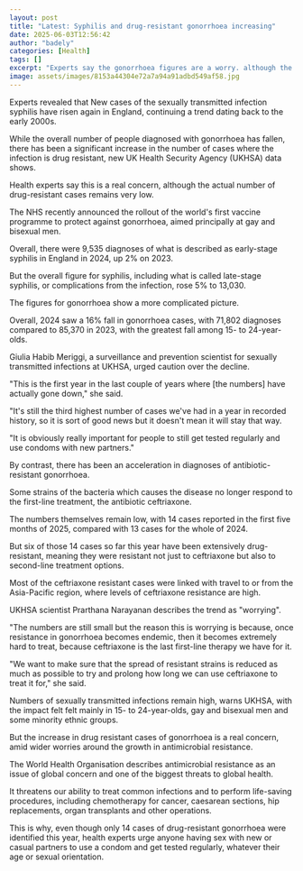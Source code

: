 ```yaml
---
layout: post
title: "Latest: Syphilis and drug-resistant gonorrhoea increasing"
date: 2025-06-03T12:56:42
author: "badely"
categories: [Health]
tags: []
excerpt: "Experts say the gonorrhoea figures are a worry. although the actual number of drug-resistant cases is low."
image: assets/images/8153a44304e72a7a94a91adbd549af58.jpg
---
```


Experts revealed that New cases of the sexually transmitted infection syphilis have risen again in England, continuing a trend dating back to the early 2000s.

While the overall number of people diagnosed with gonorrhoea has fallen, there has been a significant increase in the number of cases where the infection is drug resistant, new UK Health Security Agency (UKHSA) data shows. 

Health experts say this is a real concern, although the actual number of drug-resistant cases remains very low. 

The NHS recently announced the rollout of the world's first vaccine programme to protect against gonorrhoea, aimed principally at gay and bisexual men.

Overall, there were 9,535 diagnoses of what is described as early-stage syphilis in England in 2024, up 2% on 2023.

But the overall figure for syphilis, including what is called late-stage syphilis, or complications from the infection, rose 5% to 13,030.

The figures for gonorrhoea show a more complicated picture.

Overall, 2024 saw a 16% fall in gonorrhoea cases, with 71,802 diagnoses compared to 85,370 in 2023, with the greatest fall among 15- to 24-year-olds. 

Giulia Habib Meriggi, a surveillance and prevention scientist for sexually transmitted infections at UKHSA, urged caution over the decline.

"This is the first year in the last couple of years where [the numbers] have actually gone down," she said.

"It's still the third highest number of cases we've had in a year in recorded history, so it is sort of good news but it doesn't mean it will stay that way. 

"It is obviously really important for people to still get tested regularly and use condoms with new partners."

By contrast, there has been an acceleration in diagnoses of antibiotic-resistant gonorrhoea. 

Some strains of the bacteria which causes the disease no longer respond to the first-line treatment, the antibiotic ceftriaxone.

The numbers themselves remain low, with 14 cases reported in the first five months of 2025, compared with 13 cases for the whole of 2024. 

But six of those 14 cases so far this year have been extensively drug-resistant, meaning they were resistant not just to ceftriaxone but also to second-line treatment options.

Most of the ceftriaxone resistant cases were linked with travel to or from the Asia-Pacific region, where levels of ceftriaxone resistance are high.

UKHSA scientist Prarthana Narayanan describes the trend as "worrying".

"The numbers are still small but the reason this is worrying is because, once resistance in gonorrhoea becomes endemic, then it becomes extremely hard to treat, because ceftriaxone is the last first-line therapy we have for it. 

"We want to make sure that the spread of resistant strains is reduced as much as possible to try and prolong how long we can use ceftriaxone to treat it for," she said. 

Numbers of sexually transmitted infections remain high, warns UKHSA, with the impact felt felt mainly in 15- to 24-year-olds, gay and bisexual men and some minority ethnic groups.  

But the increase in drug resistant cases of gonorrhoea is a real concern, amid wider worries around the growth in antimicrobial resistance.

The World Health Organisation describes antimicrobial resistance as an issue of global concern and one of the biggest threats to global health. 

It threatens our ability to treat common infections and to perform life-saving procedures, including chemotherapy for cancer, caesarean sections, hip replacements, organ transplants and other operations.

This is why, even though only 14 cases of drug-resistant gonorrhoea were identified this year, health experts urge anyone having sex with new or casual partners to use a condom and get tested regularly, whatever their age or sexual orientation.

